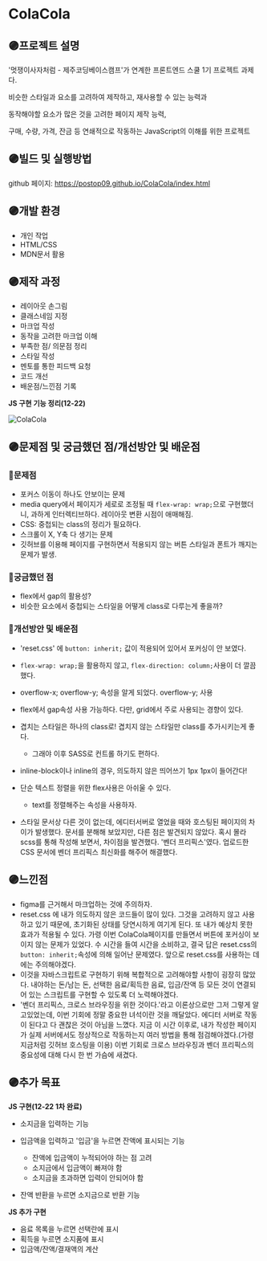 # ColaCola

## 🟣프로젝트 설명
'멋쟁이사자처럼 - 제주코딩베이스캠프'가 연계한 프론트엔드 스쿨 1기 프로젝트 과제다.

비슷한 스타일과 요소를 고려하여 제작하고, 재사용할 수 있는 능력과

동작해야할 요소가 많은 것을 고려한 페이지 제작 능력,

구매, 수량, 가격, 잔금 등 연쇄적으로 작동하는 JavaScript의 이해를 위한 프로젝트

## 🟣빌드 및 실행방법
github 페이지: https://postop09.github.io/ColaCola/index.html

## 🟣개발 환경
- 개인 작업
- HTML/CSS
- MDN문서 활용

## 🟣제작 과정
- 레이아웃 손그림
- 클래스네임 지정
- 마크업 작성
- 동작을 고려한 마크업 이해
- 부족한 점/ 의문점 정리
- 스타일 작성
- 멘토를 통한 피드백 요청
- 코드 개선
- 배운점/느낀점 기록

**JS 구현 기능 정리(12-22)**

![ColaCola](https://user-images.githubusercontent.com/93017923/147085431-1bd904fd-200c-4f56-8f9b-8a0726ece2de.PNG)


## 🟣문제점 및 궁금했던 점/개선방안 및 배운점
### 👾문제점
- 포커스 이동이 하나도 안보이는 문제
- media query에서 페이지가 세로로 조정될 때 `flex-wrap: wrap;`으로 구현했더니, 과하게 인터렉티브하다. 레이아웃 변환 시점이 애매해짐.
- CSS: 중첩되는 class의 정리가 필요하다.
- 스크롤이 X, Y축 다 생기는 문제
- 깃허브를 이용해 페이지를 구현하면서 적용되지 않는 버튼 스타일과 폰트가 깨지는 문제가 발생.

### 👾궁금했던 점
- flex에서 gap의 활용성?
- 비슷한 요소에서 중첩되는 스타일을 어떻게 class로 다루는게 좋을까?

### 👾개선방안 및 배운점
- 'reset.css' 에 `button: inherit;` 값이 적용되어 있어서 포커싱이 안 보였다.
- `flex-wrap: wrap;`을 활용하지 않고, `flex-direction: column;`사용이 더 깔끔했다.
- overflow-x; overflow-y; 속성을 알게 되었다. overflow-y; 사용
- flex에서 gap속성 사용 가능하다. 다만, grid에서 주로 사용되는 경향이 있다.
- 겹치는 스타일은 하나의 class로! 겹치지 않는 스타일만 class를 추가시키는게 좋다.
  - 그래야 이후 SASS로 컨트롤 하기도 편하다.

- inline-block이나 inline의 경우, 의도하지 않은 띄어쓰기 1px 1px이 들어간다!
- 단순 텍스트 정렬을 위한 flex사용은 아쉬울 수 있다.
  - text를 정렬해주는 속성을 사용하자.

- 스타일 문서상 다른 것이 없는데, 에디터서버로 열었을 때와 호스팅된 페이지의 차이가 발생했다. 문서를 분해해 보았지만, 다른 점은 발견되지 않았다. 혹시 몰라 scss를 통해 작성해 보면서, 차이점을 발견했다. '벤더 프리픽스'였다. 업로드한 CSS 문서에 벤더 프리픽스 최신화를 해주어 해결했다.
  
## 🟣느낀점
- figma를 근거해서 마크업하는 것에 주의하자.
- reset.css 에 내가 의도하지 않은 코드들이 많이 있다. 그것을 고려하지 않고 사용하고 있기 때문에, 초기화된 상태를 당연시하게 여기게 된다. 또 내가 예상치 못한 효과가 적용될 수 있다. 가령 이번 ColaCola페이지를 만들면서 버튼에 포커싱이 보이지 않는 문제가 있었다. 수 시간을 들여 시간을 소비하고, 결국 답은 reset.css의 `button: inherit;`속성에 의해 일어난 문제였다. 앞으로 reset.css를 사용하는 데에는 주의해야겠다.
- 이것을 자바스크립트로 구현하기 위해 복합적으로 고려해야할 사항이 굉장히 많았다. 내야하는 돈/남는 돈, 선택한 음료/획득한 음료, 입금/잔액 등 모든 것이 연결되어 있는 스크립트를 구현할 수 있도록 더 노력해야겠다.
- '벤더 프리픽스, 크로스 브라우징을 위한 것이다.'라고 이론상으로만 그저 그렇게 알고있었는데, 이번 기회에 정말 중요한 녀석이란 것을 깨달았다. 에디터 서버로 작동이 된다고 다 괜찮은 것이 아님을 느꼈다. 지금 이 시간 이후로, 내가 작성한 페이지가 실제 서버에서도 정상적으로 작동하는지 여러 방법을 통해 점검해야겠다.(가령 지금처럼 깃허브 호스팅을 이용) 이번 기회로 크로스 브라우징과 벤더 프리픽스의 중요성에 대해 다시 한 번 가슴에 새겼다.

## 🟣추가 목표
**JS 구현(12-22 1차 완료)**
- 소지금을 입력하는 기능
- 입금액을 입력하고 '입금'을 누르면 잔액에 표시되는 기능
  - 잔액에 입금액이 누적되어야 하는 점 고려
  - 소지금에서 입금액이 빠져야 함
  - 소지금을 초과하면 입력이 안되어야 함

- 잔액 반환을 누르면 소지금으로 반환 기능

**JS 추가 구현**
- 음료 목록을 누르면 선택란에 표시
- 획득을 누르면 소지품에 표시
- 입금액/잔액/결재액의 계산
